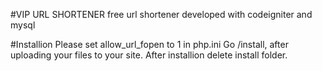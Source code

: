 #VIP URL SHORTENER
free url shortener developed with codeigniter and mysql

#Installion
Please set allow_url_fopen to 1 in php.ini
Go /install, after uploading your files to your site.
After installion delete install folder.